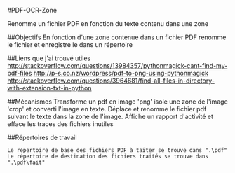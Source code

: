 #PDF-OCR-Zone

Renomme un fichier PDF en fonction du texte contenu dans une zone

##Objectifs
En fonction d'une zone contenue dans un fichier PDF renomme le fichier et enregistre le dans un répertoire

##Liens que j'ai trouvé utiles
http://stackoverflow.com/questions/13984357/pythonmagick-cant-find-my-pdf-files
http://p-s.co.nz/wordpress/pdf-to-png-using-pythonmagick
http://stackoverflow.com/questions/3964681/find-all-files-in-directory-with-extension-txt-in-python

##Mécanismes
Transforme un pdf en image 'png' isole une zone de l'image 'crop' et converti l'image en texte. Déplace et renomme le fichier pdf suivant le texte dans la zone de l'image. Affiche un rapport d'activité et efface les traces des fichiers inutiles

##Répertoires de travail
```
Le répertoire de base des fichiers PDF à taiter se trouve dans ".\pdf"
Le répertoire de destination des fichiers traités se trouve dans ".\pdf\fait"
```
